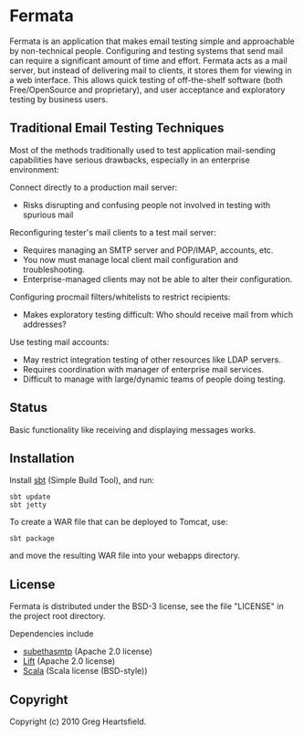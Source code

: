 Fermata
=======

Fermata is an application that makes email testing simple and approachable by non-technical people.  Configuring and testing systems that send mail can require a significant amount of time and effort.  Fermata acts as a mail server, but instead of delivering mail to clients, it stores them for viewing in a web interface.  This allows quick testing of off-the-shelf software (both Free/OpenSource and proprietary), and user acceptance and exploratory testing by business users.

Traditional Email Testing Techniques
------------------------------------

Most of the methods traditionally used to test application mail-sending capabilities have serious drawbacks, especially in an enterprise environment:

Connect directly to a production mail server:

* Risks disrupting and confusing people not involved in testing with spurious mail

Reconfiguring tester's mail clients to a test mail server:

* Requires managing an SMTP server and POP/IMAP, accounts, etc.
* You now must manage local client mail configuration and troubleshooting.
* Enterprise-managed clients may not be able to alter their configuration.

Configuring procmail filters/whitelists to restrict recipients:

* Makes exploratory testing difficult: Who should receive mail from which addresses?

Use testing mail accounts:

* May restrict integration testing of other resources like LDAP servers.
* Requires coordination with manager of enterprise mail services.
* Difficult to manage with large/dynamic teams of people doing testing.

Status
------

Basic functionality like receiving and displaying messages works.

Installation
------------

Install [sbt](http://code.google.com/p/simple-build-tool/) (Simple Build Tool), and run:

    sbt update
    sbt jetty

To create a WAR file that can be deployed to Tomcat, use:

    sbt package

and move the resulting WAR file into your webapps directory.

License
-------

Fermata is distributed under the BSD-3 license, see the file "LICENSE" in the project root directory.

Dependencies include

* [subethasmtp](http://code.google.com/p/subethasmtp/) (Apache 2.0 license)
* [Lift](http://liftweb.net/) (Apache 2.0 license)
* [Scala](http://www.scala-lang.org/) (Scala license (BSD-style))

Copyright
---------

Copyright (c) 2010 Greg Heartsfield.



